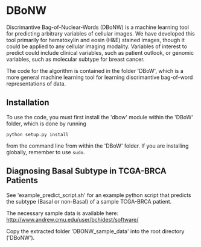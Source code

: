 # DBoNW

Discrimantive Bag-of-Nuclear-Words (DBoNW) is a machine learning tool for predicting arbitrary variables of cellular images. We have developed this tool primarily for hematoxylin and eosin (H&E) stained images, though it could be applied to any cellular imaging modality. Variables of interest to predict could include clinical variables, such as patient outlook, or genomic variables, such as molecular subtype for breast cancer.

The code for the algorithm is contained in the folder 'DBoW', which is a more general machine learning tool for learning discrimantive bag-of-word representations of data. 

## Installation

To use the code, you must first install the 'dbow' module within the 'DBoW' folder, which is done by running
```
python setup.py install
```
from the command line from within the 'DBoW' folder. If you are installing globally, remember to use `sudo`.

## Diagnosing Basal Subtype in TCGA-BRCA Patients

See 'example\_predict\_script.sh' for an example python script that predicts the subtype (Basal or non-Basal) of a sample TCGA-BRCA patient.

The necessary sample data is available here:
http://www.andrew.cmu.edu/user/bchidest/software/

Copy the extracted folder 'DBONW\_sample\_data' into the root directory ('DBoNW').
